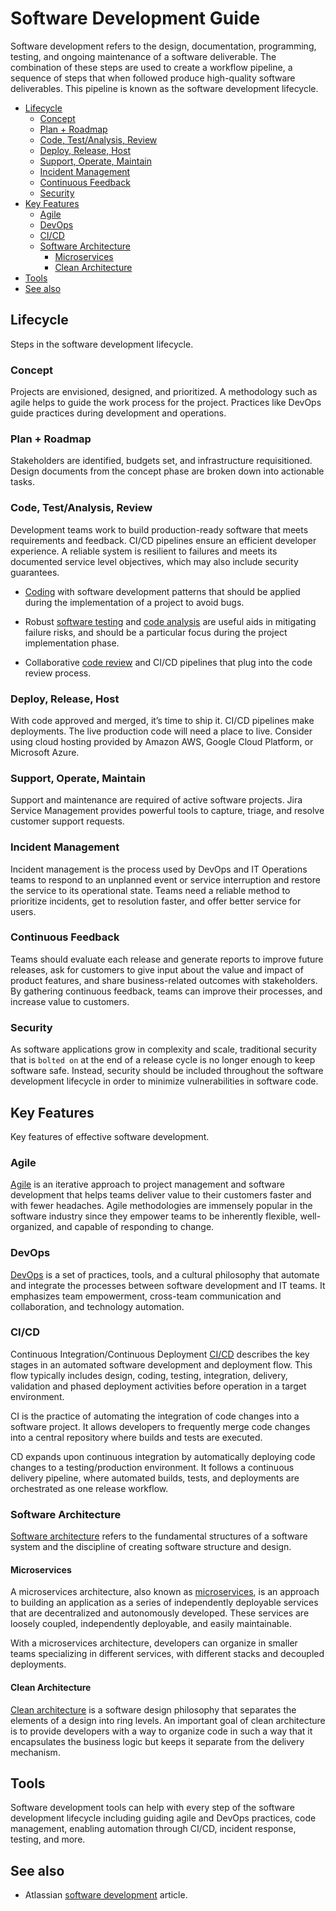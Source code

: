 # Software Development Guide

Software development refers to the design, documentation, programming, testing, and ongoing maintenance of a software deliverable. The combination of these steps are used to create a workflow pipeline, a sequence of steps that when followed produce high-quality software deliverables. This pipeline is known as the software development lifecycle.

- [Lifecycle](#lifecycle)
  - [Concept](#concept)
  - [Plan + Roadmap](#plan--roadmap)
  - [Code, Test/Analysis, Review](#code-testanalysis-review)
  - [Deploy, Release, Host](#deploy-release-host)
  - [Support, Operate, Maintain](#support-operate-maintain)
  - [Incident Management](#incident-management)
  - [Continuous Feedback](#continuous-feedback)
  - [Security](#security)
- [Key Features](#key-features)
  - [Agile](#agile)
  - [DevOps](#devops)
  - [CI/CD](#cicd)
  - [Software Architecture](#software-architecture)
    - [Microservices](#microservices)
    - [Clean Architecture](#clean-architecture)
- [Tools](#tools)
- [See also](#see-also)

## Lifecycle

Steps in the software development lifecycle.

### Concept

Projects are envisioned, designed, and prioritized. A methodology such as agile helps to guide the work process for the project. Practices like DevOps guide practices during development and operations.

### Plan + Roadmap

Stakeholders are identified, budgets set, and infrastructure requisitioned. Design documents from the concept phase are broken down into actionable tasks.

### Code, Test/Analysis, Review

Development teams work to build production-ready software that meets requirements and feedback. CI/CD pipelines ensure an efficient developer experience. A reliable system is resilient to failures and meets its documented service level objectives, which may also include security guarantees.

- [Coding](../about/coding-guide.md) with software development patterns that should be applied during the implementation of a project to avoid bugs.

- Robust [software testing](../about/software-testing.md) and [code analysis](../about/code-analysis.md) are useful aids in mitigating failure risks, and should be a particular focus during the project implementation phase.

- Collaborative [code review](../about/code-review-guide.md) and CI/CD pipelines that plug into the code review process.

### Deploy, Release, Host

With code approved and merged, it’s time to ship it. CI/CD pipelines make deployments. The live production code will need a place to live. Consider using cloud hosting provided by Amazon AWS, Google Cloud Platform, or Microsoft Azure.

### Support, Operate, Maintain

Support and maintenance are required of active software projects. Jira Service Management provides powerful tools to capture, triage, and resolve customer support requests.

### Incident Management

Incident management is the process used by DevOps and IT Operations teams to respond to an unplanned event or service interruption and restore the service to its operational state. Teams need a reliable method to prioritize incidents, get to resolution faster, and offer better service for users.

### Continuous Feedback

Teams should evaluate each release and generate reports to improve future releases, ask for customers to give input about the value and impact of product features, and share business-related outcomes with stakeholders. By gathering continuous feedback, teams can improve their processes, and increase value to customers.

### Security

As software applications grow in complexity and scale, traditional security that is `bolted on` at the end of a release cycle is no longer enough to keep software safe. Instead, security should be included throughout the software development lifecycle in order to minimize vulnerabilities in software code.

## Key Features

Key features of effective software development.

### Agile

[Agile](../about/agile.md) is an iterative approach to project management and software development that helps teams deliver value to their customers faster and with fewer headaches. Agile methodologies are immensely popular in the software industry since they empower teams to be inherently flexible, well-organized, and capable of responding to change.

### DevOps

[DevOps](../about/devops.md) is a set of practices, tools, and a cultural philosophy that automate and integrate the processes between software development and IT teams. It emphasizes team empowerment, cross-team communication and collaboration, and technology automation.

### CI/CD

Continuous Integration/Continuous Deployment [CI/CD](../about/ci-cd.md) describes the key stages in an automated software development and deployment flow. This flow typically includes design, coding, testing, integration, delivery, validation and phased deployment activities before operation in a target environment.

CI is the practice of automating the integration of code changes into a software project. It allows developers to frequently merge code changes into a central repository where builds and tests are executed.

CD expands upon continuous integration by automatically deploying code changes to a testing/production environment. It follows a continuous delivery pipeline, where automated builds, tests, and deployments are orchestrated as one release workflow.

### Software Architecture

[Software architecture](../about/software-architecture.md) refers to the fundamental structures of a software system and the discipline of creating software structure and design.

#### Microservices

A microservices architecture, also known as [microservices](../about/microservices.md), is an approach to building an application as a series of independently deployable services that are decentralized and autonomously developed. These services are loosely coupled, independently deployable, and easily maintainable.

With a microservices architecture, developers can organize in smaller teams specializing in different services, with different stacks and decoupled deployments.

#### Clean Architecture

[Clean architecture](../about/software-architecture.md#clean-architecture) is a software design philosophy that separates the elements of a design into ring levels. An important goal of clean architecture is to provide developers with a way to organize code in such a way that it encapsulates the business logic but keeps it separate from the delivery mechanism.

## Tools

Software development tools can help with every step of the software development lifecycle including guiding agile and DevOps practices, code management, enabling automation through CI/CD, incident response, testing, and more.

## See also

- Atlassian [software development](https://www.atlassian.com/de/software-development) article.
